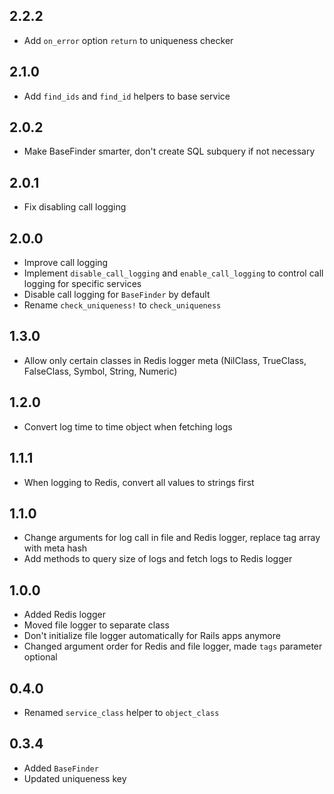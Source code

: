## 2.2.2

* Add `on_error` option `return` to uniqueness checker

## 2.1.0

* Add `find_ids` and `find_id` helpers to base service

## 2.0.2

* Make BaseFinder smarter, don't create SQL subquery if not necessary

## 2.0.1

* Fix disabling call logging

## 2.0.0

* Improve call logging
* Implement `disable_call_logging` and `enable_call_logging` to control call logging for specific services
* Disable call logging for `BaseFinder` by default
* Rename `check_uniqueness!` to `check_uniqueness`

## 1.3.0

* Allow only certain classes in Redis logger meta (NilClass, TrueClass, FalseClass, Symbol, String, Numeric)

## 1.2.0

* Convert log time to time object when fetching logs

## 1.1.1

* When logging to Redis, convert all values to strings first

## 1.1.0

* Change arguments for log call in file and Redis logger, replace tag array with meta hash
* Add methods to query size of logs and fetch logs to Redis logger

## 1.0.0

* Added Redis logger
* Moved file logger to separate class
* Don't initialize file logger automatically for Rails apps anymore
* Changed argument order for Redis and file logger, made `tags` parameter optional

## 0.4.0

* Renamed `service_class` helper to `object_class`

## 0.3.4

* Added `BaseFinder`
* Updated uniqueness key
